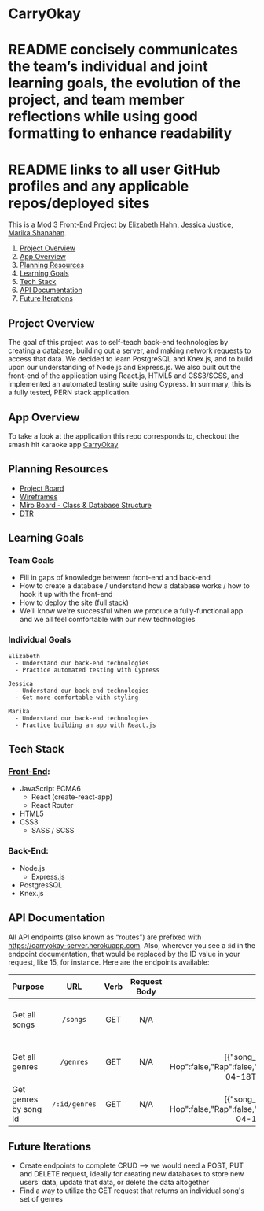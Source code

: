 # CarryOkay


# README concisely communicates the team’s individual and joint learning goals, the evolution of the project, and team member reflections while using good formatting to enhance readability
# README links to all user GitHub profiles and any applicable repos/deployed sites

This is a Mod 3 [Front-End Project](https://frontend.turing.io/projects/module-3/stretch.html) by [Elizabeth Hahn](https://github.com/elizhahn), [Jessica Justice](https://github.com/m1073496), [Marika Shanahan](https://github.com/monshan).

1. [Project Overview](#project-overview)
2. [App Overview](#app-overview)
3. [Planning Resources](#planning-resources)
4. [Learning Goals](#learning-goals)
5. [Tech Stack](#tech-stack)
7. [API Documentation](#api-documentation)
9. [Future Iterations](#future-iterations)


## Project Overview

The goal of this project was to self-teach back-end technologies by creating a database, building out a server, and making network requests to access that data. We decided to learn PostgreSQL and Knex.js, and to build upon our understanding of Node.js and Express.js. We also built out the front-end of the application using React.js, HTML5 and CSS3/SCSS, and implemented an automated testing suite using Cypress. In summary, this is a fully tested, PERN stack application.

## App Overview

To take a look at the application this repo corresponds to, checkout the smash hit karaoke app [CarryOkay](https://github.com/elizhahn/karaoke-stretch)

## Planning Resources 

- [Project Board](https://trello.com/b/rcWungoW/stretch-project)
- [Wireframes](https://excalidraw.com/#room=d828264f851b55b0ddac,tFSr5q35FXeVUoMCcn2YWA)
- [Miro Board - Class & Database Structure](https://miro.com/welcomeonboard/wws0nQE5F4wGSqWiccWs4RYJGZU5lMpbtFCgcL3hrrTnddj7FfLMs1eOCRSbTWtc)
- [DTR](https://gist.github.com/m1073496/f53e32c1796ab41ed5f767ef74846c6a)

## Learning Goals

### Team Goals
    
 - Fill in gaps of knowledge between front-end and back-end
 - How to create a database / understand how a database works / how to hook it up with the front-end
 - How to deploy the site (full stack)
 - We'll know we're successful when we produce a fully-functional app and we all feel comfortable with our new technologies
  
  ### Individual Goals
  
    Elizabeth
      - Understand our back-end technologies
      - Practice automated testing with Cypress

    Jessica
      - Understand our back-end technologies
      - Get more comfortable with styling
    
    Marika
      - Understand our back-end technologies
      - Practice building an app with React.js


## Tech Stack

### [Front-End](https://github.com/elizhahn/karaoke-stretch/blob/main/README.md):
- JavaScript ECMA6
  - React (create-react-app)
  - React Router
- HTML5
- CSS3
  - SASS / SCSS

### Back-End:
- Node.js
  - Express.js
- PostgresSQL
- Knex.js

## API Documentation

All API endpoints (also known as “routes”) are prefixed with https://carryokay-server.herokuapp.com. Also, wherever you see a :id in the endpoint documentation, that would be replaced by the ID value in your request, like 15, for instance. Here are the endpoints available:

| Purpose               | URL           | Verb          | Request Body        | Sample Response (Happy Path) |
| :---                  |    :----:     |      :----:   |     :----:          |                         ---: |
| Get all songs         | `/songs`      | GET           | N/A                 | All songs in database: [{"id":15,"title":"Jigsaw falling into place","artist":"Radiohead","album_cover":"https://www.nme.com/wp- content/uploads/2016/09/62_radiohead-1.jpg","created_at":"2021-04-18T22:16:50.063Z","updated_at":"2021-04-18T22:16:50.063Z"}, ...]
| Get all genres        | `/genres`     | GET           | N/A                 | All genres from relational table: [{"song_id":15,"Electronica":true,"Alternative":false,"Pop":false,"Dance":false,"Hip Hop":false,"Rap":false,"R&B":false,"Country":false,"Rock":true,"Metal":false,"created_at":"2021-04-18T22:16:50.079Z","updated_at":"2021-04-18T22:16:50.079Z","id":9}, ...]
| Get genres by song id | `/:id/genres` | GET           | N/A                 | An individual song's genres: [{"song_id":15,"Electronica":true,"Alternative":false,"Pop":false,"Dance":false,"Hip Hop":false,"Rap":false,"R&B":false,"Country":false,"Rock":true,"Metal":false,"created_at":"2021-04-18T22:16:50.079Z","updated_at":"2021-04-18T22:16:50.079Z","id":9}] 

## Future Iterations

  - Create endpoints to complete CRUD --> we would need a POST, PUT and DELETE request, ideally for creating new databases to store new users' data, update that data, or delete the data altogether
  - Find a way to utilize the GET request that returns an individual song's set of genres
